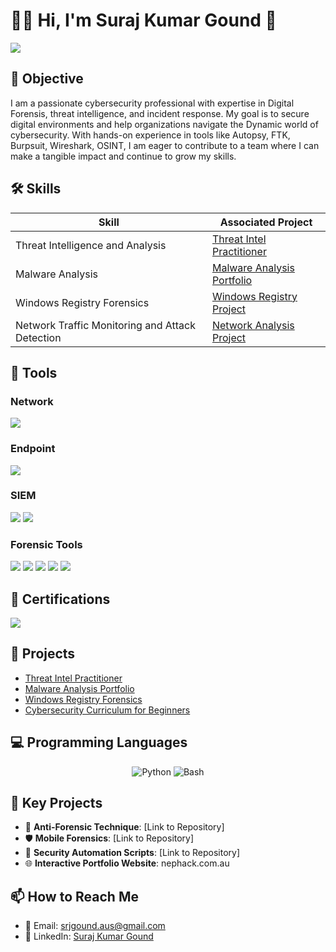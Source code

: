 
# 👩‍💻 Hi, I'm Suraj Kumar Gound 🌟
<a href="https://www.linkedin.com/in/suraj-gound"><img src="https://img.shields.io/badge/-LinkedIn-0072b1?&style=for-the-badge&logo=linkedin&logoColor=white" /></a>

## 🎯 Objective
I am a passionate cybersecurity professional with expertise in Digital Forensis,  threat intelligence, and incident response. My goal is to secure digital environments and help organizations navigate the Dynamic world of cybersecurity. With hands-on experience in tools like Autopsy, FTK, Burpsuit, Wireshark, OSINT, I am eager to contribute to a team where I can make a tangible impact and continue to grow my skills.

## 🛠️ Skills
| Skill                                         | Associated Project                                      |
|-----------------------------------------------|-------------------------------------------------------|
| Threat Intelligence and Analysis              | <a href="https://github.com/srjgoundaus/Threat-Intel">Threat Intel Practitioner</a>|
| Malware Analysis                              | <a href="https://github.com/srjgoundaus/Malware-Analysis">Malware Analysis Portfolio</a>|
| Windows Registry Forensics                   | <a href="https://github.com/srjgoundaus/Windows-Registry">Windows Registry Project</a>|
| Network Traffic Monitoring and Attack Detection | <a href="https://github.com/srjgoundaus/Network-Monitoring">Network Analysis Project</a>|


## 🔧 Tools
### Network
<div>
    <img src="https://img.shields.io/badge/-Wireshark-1679A7?&style=for-the-badge&logo=Wireshark&logoColor=white" />
</div>

### Endpoint
<div>
    <img src="https://img.shields.io/badge/-Microsoft_Defender_for_Endpoint-00A4EF?&style=for-the-badge&logo=Microsoft&logoColor=white" />
</div>

### SIEM
<div>
    <img src="https://img.shields.io/badge/-Splunk-000000?&style=for-the-badge&logo=Splunk&logoColor=white" />
    <img src="https://img.shields.io/badge/-Elastic-005571?&style=for-the-badge&logo=Elastic&logoColor=white" />
</div>

### Forensic Tools
<div>
    <img src="https://img.shields.io/badge/-Autopsy-000000?&style=for-the-badge&logoColor=white" />
    <img src="https://img.shields.io/badge/-Windows_Registry_Explorer-4B0082?&style=for-the-badge&logoColor=white" />
    <img src="https://img.shields.io/badge/-Regedit-008000?&style=for-the-badge&logoColor=white" />
    <img src="https://img.shields.io/badge/-Linux-FCC624?&style=for-the-badge&logo=linux&logoColor=black" />
    <img src="https://img.shields.io/badge/-FTK-FF4500?&style=for-the-badge&logoColor=white" />
</div>

## 📜 Certifications
<div>
    <img src="https://img.shields.io/badge/-Google Cybersecurity Professional-000080?&style=for-the-badge&logoColor=white" />
</div>

## 🚀 Projects
- [Threat Intel Practitioner](https://github.com/victoriasimonoma/Threat-Intel)
- [Malware Analysis Portfolio](https://github.com/victoriasimonoma/Malware-Analysis)
- [Windows Registry Forensics](https://github.com/victoriasimonoma/Windows-Registry)
- [Cybersecurity Curriculum for Beginners](https://github.com/victoriasimonoma/Cybersecurity-Training)

## 💻 Programming Languages
<p align="center">
    <img src="https://img.shields.io/badge/Programming%20Languages-Python-blue?style=for-the-badge&logo=python" alt="Python" />
    <img src="https://img.shields.io/badge/Programming%20Languages-Bash-black?style=for-the-badge&logo=gnu-bash" alt="Bash" />
</p>

## 🔗 Key Projects

- 📜 **Anti-Forensic Technique**: [Link to Repository]
- 🛡️ **Mobile Forensics**: [Link to Repository]
- 🤖 **Security Automation Scripts**: [Link to Repository]
- 🌐 **Interactive Portfolio Website**: nephack.com.au

## 📫 How to Reach Me

- 📧 Email: [srjgound.aus@gmail.com](mailto:srjgound.aus@gmail.com)
- 💼 LinkedIn: [Suraj Kumar Gound](https://www.linkedin.com/in/suraj-gound)
